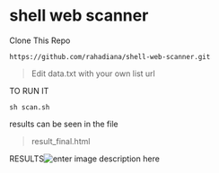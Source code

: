 
  
#  shell web scanner

Clone This Repo

    https://github.com/rahadiana/shell-web-scanner.git


> Edit data.txt with your own list url

TO RUN IT

    sh scan.sh

results can be seen in the file 

> result_final.html

RESULTS![enter image description here](https://raw.githubusercontent.com/rahadiana/shell-web-scanner/main/main.png)
